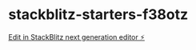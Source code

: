 # stackblitz-starters-f38otz

[Edit in StackBlitz next generation editor ⚡️](https://stackblitz.com/~/github.com/Manohar-mj/stackblitz-starters-f38otz)